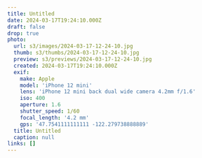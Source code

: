 ```yaml
---
title: Untitled
date: 2024-03-17T19:24:10.000Z
draft: false
drop: true
photo:
  url: s3/images/2024-03-17-12-24-10.jpg
  thumb: s3/thumbs/2024-03-17-12-24-10.jpg
  preview: s3/previews/2024-03-17-12-24-10.jpg
  created: 2024-03-17T19:24:10.000Z
  exif:
    make: Apple
    model: 'iPhone 12 mini'
    lens: 'iPhone 12 mini back dual wide camera 4.2mm f/1.6'
    iso: 400
    aperture: 1.6
    shutter_speed: 1/60
    focal_length: '4.2 mm'
    gps: '47.7541111111111 -122.279738888889'
  title: Untitled
  caption: null
links: []
---
```

